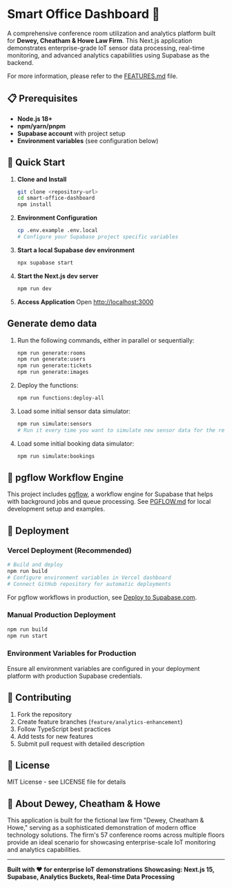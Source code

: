 # Smart Office Dashboard 🏢

A comprehensive conference room utilization and analytics platform built for **Dewey, Cheatham & Howe Law Firm**. This Next.js application demonstrates enterprise-grade IoT sensor data processing, real-time monitoring, and advanced analytics capabilities using Supabase as the backend.

For more information, please refer to the [FEATURES.md](FEATURES.md) file.

## 📋 Prerequisites

- **Node.js 18+**
- **npm/yarn/pnpm**
- **Supabase account** with project setup
- **Environment variables** (see configuration below)

## 🚀 Quick Start

1. **Clone and Install**

   ```bash
   git clone <repository-url>
   cd smart-office-dashboard
   npm install
   ```

2. **Environment Configuration**

   ```bash
   cp .env.example .env.local
   # Configure your Supabase project specific variables
   ```

3. **Start a local Supabase dev environment**

   ```bash
   npx supabase start
   ```

4. **Start the Next.js dev server**

   ```bash
   npm run dev
   ```

5. **Access Application**
   Open [http://localhost:3000](http://localhost:3000)

## Generate demo data

1. Run the following commands, either in parallel or sequentially:

   ```bash
   npm run generate:rooms
   npm run generate:users
   npm run generate:tickets
   npm run generate:images
   ```

2. Deploy the functions:

   ```bash
   npm run functions:deploy-all
   ```

3. Load some initial sensor data simulator:

   ```bash
   npm run simulate:sensors
   # Run it every time you want to simulate new sensor data for the real-time floorplan viewer
   ```

4. Load some initial booking data simulator:
   ```bash
   npm run simulate:bookings
   ```

## 🌊 pgflow Workflow Engine

This project includes [pgflow](https://pgflow.dev), a workflow engine for Supabase that helps with background jobs and queue processing. See [PGFLOW.md](./PGFLOW.md) for local development setup and examples.

## 🚀 Deployment

### Vercel Deployment (Recommended)

```bash
# Build and deploy
npm run build
# Configure environment variables in Vercel dashboard
# Connect GitHub repository for automatic deployments
```

For pgflow workflows in production, see [Deploy to Supabase.com](https://www.pgflow.dev/how-to/deploy-to-supabasecom/).

### Manual Production Deployment

```bash
npm run build
npm run start
```

### Environment Variables for Production

Ensure all environment variables are configured in your deployment platform with production Supabase credentials.

## 🤝 Contributing

1. Fork the repository
2. Create feature branches (`feature/analytics-enhancement`)
3. Follow TypeScript best practices
4. Add tests for new features
5. Submit pull request with detailed description

## 📄 License

MIT License - see LICENSE file for details

## 🏢 About Dewey, Cheatham & Howe

This application is built for the fictional law firm "Dewey, Cheatham & Howe," serving as a sophisticated demonstration of modern office technology solutions. The firm's 57 conference rooms across multiple floors provide an ideal scenario for showcasing enterprise-scale IoT monitoring and analytics capabilities.

---

**Built with ❤️ for enterprise IoT demonstrations**
**Showcasing: Next.js 15, Supabase, Analytics Buckets, Real-time Data Processing**
